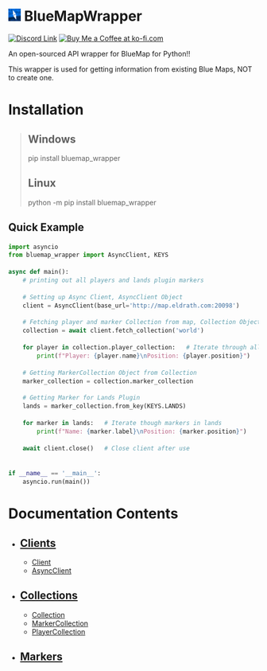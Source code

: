 <h1><img alt="bluemap logo" src="Documentation/images/bluemap_logo.png" height=25px> BlueMapWrapper</h1>
<a href="https://discord.gg/sBMqepFV6m"><img src="https://discord.com/api/guilds/1386414999932506197/embed.png" alt="Discord Link" height="20"></a>
<a href='https://ko-fi.com/O5O1180EK8' target='_blank'><img height='36' style='border:0px;height:20px;' src='https://storage.ko-fi.com/cdn/kofi6.png?v=6' border='0' alt='Buy Me a Coffee at ko-fi.com' /></a>

An open-sourced API wrapper for BlueMap for Python!!

This wrapper is used for getting information from existing Blue Maps, NOT to create one.

# Installation
>## Windows
> pip install bluemap_wrapper
> ## Linux
> python -m pip install bluemap_wrapper

## Quick Example
```python
import asyncio
from bluemap_wrapper import AsyncClient, KEYS

async def main():
    # printing out all players and lands plugin markers
    
    # Setting up Async Client, AsyncClient Object
    client = AsyncClient(base_url='http://map.eldrath.com:20098')   
    
    # Fetching player and marker Collection from map, Collection Object
    collection = await client.fetch_collection('world')   
    
    for player in collection.player_collection:   # Iterate through all players
        print(f"Player: {player.name}\nPosition: {player.position}")
        
    # Getting MarkerCollection Object from Collection
    marker_collection = collection.marker_collection
    
    # Getting Marker for Lands Plugin   
    lands = marker_collection.from_key(KEYS.LANDS) 
    
    for marker in lands:   # Iterate though markers in lands
        print(f"Name: {marker.label}\nPosition: {marker.position}")
        
    await client.close()   # Close client after use


if __name__ == '__main__':
    asyncio.run(main())
```

# Documentation Contents
- ## [Clients](Documentation/Clients.md#clients)
    - [Client](Documentation/Clients.md#client)
    - [AsyncClient](Documentation/Clients.md#asyncclient)
- ## [Collections](Documentation/Collections.md#collections)
  - [Collection](Documentation/Collections.md#collection)
  - [MarkerCollection](Documentation/Collections.md#markercollection)
  - [PlayerCollection](Documentation/Collections.md#playercollection)
- ## [Markers](Documentation/Marker#markers)